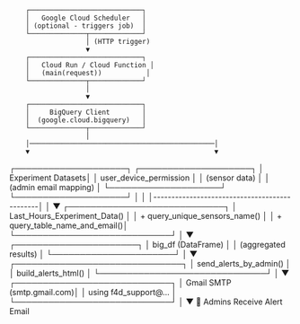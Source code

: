         ┌────────────────────────────┐
        │   Google Cloud Scheduler   │
        │ (optional - triggers job)  │
        └──────────────┬─────────────┘
                       │ (HTTP trigger)
                       ▼
        ┌────────────────────────────┐
        │   Cloud Run / Cloud Function │
        │   (main(request))           │
        └──────────────┬─────────────┘
                       │
                       ▼
        ┌────────────────────────────┐
        │     BigQuery Client        │
        │  (google.cloud.bigquery)   │
        └──────────────┬─────────────┘
                       │
        │──────────────────────────────────────────────│
        ▼                                              ▼
  ┌────────────────────┐                       ┌────────────────────┐
  │  Experiment Datasets│                      │ user_device_permission │
  │  (sensor data)      │                      │ (admin email mapping)  │
  └────────────────────┘                       └────────────────────┘
        │                                              │
        │----------------------------------------------│
                       │
                       ▼
         ┌────────────────────────────┐
         │   Last_Hours_Experiment_Data() │
         │   + query_unique_sensors_name() │
         │   + query_table_name_and_email()│
         └────────────────────────────┘
                       │
                       ▼
            ┌──────────────────────┐
            │  big_df (DataFrame)  │
            │ (aggregated results) │
            └──────────────────────┘
                       │
                       ▼
       ┌──────────────────────────────┐
       │   send_alerts_by_admin()     │
       │   build_alerts_html()        │
       └──────────────────────────────┘
                       │
                       ▼
          ┌────────────────────────────┐
          │ Gmail SMTP (smtp.gmail.com)│
          │  using f4d_support@...     │
          └────────────────────────────┘
                       │
                       ▼
             📧 Admins Receive Alert Email
